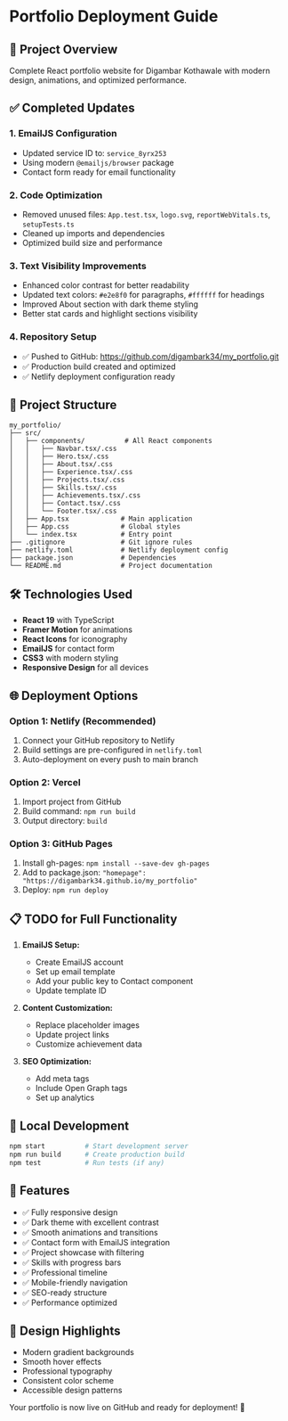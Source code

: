 # Portfolio Deployment Guide

## 🚀 Project Overview
Complete React portfolio website for Digambar Kothawale with modern design, animations, and optimized performance.

## ✅ Completed Updates

### 1. EmailJS Configuration
- Updated service ID to: `service_8yrx253`
- Using modern `@emailjs/browser` package
- Contact form ready for email functionality

### 2. Code Optimization
- Removed unused files: `App.test.tsx`, `logo.svg`, `reportWebVitals.ts`, `setupTests.ts`
- Cleaned up imports and dependencies
- Optimized build size and performance

### 3. Text Visibility Improvements
- Enhanced color contrast for better readability
- Updated text colors: `#e2e8f0` for paragraphs, `#ffffff` for headings
- Improved About section with dark theme styling
- Better stat cards and highlight sections visibility

### 4. Repository Setup
- ✅ Pushed to GitHub: https://github.com/digambark34/my_portfolio.git
- ✅ Production build created and optimized
- ✅ Netlify deployment configuration ready

## 📁 Project Structure
```
my_portfolio/
├── src/
│   ├── components/          # All React components
│   │   ├── Navbar.tsx/.css
│   │   ├── Hero.tsx/.css
│   │   ├── About.tsx/.css
│   │   ├── Experience.tsx/.css
│   │   ├── Projects.tsx/.css
│   │   ├── Skills.tsx/.css
│   │   ├── Achievements.tsx/.css
│   │   ├── Contact.tsx/.css
│   │   └── Footer.tsx/.css
│   ├── App.tsx             # Main application
│   ├── App.css             # Global styles
│   └── index.tsx           # Entry point
├── .gitignore              # Git ignore rules
├── netlify.toml            # Netlify deployment config
├── package.json            # Dependencies
└── README.md               # Project documentation
```

## 🛠 Technologies Used
- **React 19** with TypeScript
- **Framer Motion** for animations
- **React Icons** for iconography
- **EmailJS** for contact form
- **CSS3** with modern styling
- **Responsive Design** for all devices

## 🌐 Deployment Options

### Option 1: Netlify (Recommended)
1. Connect your GitHub repository to Netlify
2. Build settings are pre-configured in `netlify.toml`
3. Auto-deployment on every push to main branch

### Option 2: Vercel
1. Import project from GitHub
2. Build command: `npm run build`
3. Output directory: `build`

### Option 3: GitHub Pages
1. Install gh-pages: `npm install --save-dev gh-pages`
2. Add to package.json: `"homepage": "https://digambark34.github.io/my_portfolio"`
3. Deploy: `npm run deploy`

## 📋 TODO for Full Functionality
1. **EmailJS Setup:**
   - Create EmailJS account
   - Set up email template
   - Add your public key to Contact component
   - Update template ID

2. **Content Customization:**
   - Replace placeholder images
   - Update project links
   - Customize achievement data

3. **SEO Optimization:**
   - Add meta tags
   - Include Open Graph tags
   - Set up analytics

## 🔧 Local Development
```bash
npm start          # Start development server
npm run build      # Create production build
npm test           # Run tests (if any)
```

## 📱 Features
- ✅ Fully responsive design
- ✅ Dark theme with excellent contrast
- ✅ Smooth animations and transitions
- ✅ Contact form with EmailJS integration
- ✅ Project showcase with filtering
- ✅ Skills with progress bars
- ✅ Professional timeline
- ✅ Mobile-friendly navigation
- ✅ SEO-ready structure
- ✅ Performance optimized

## 🎨 Design Highlights
- Modern gradient backgrounds
- Smooth hover effects
- Professional typography
- Consistent color scheme
- Accessible design patterns

Your portfolio is now live on GitHub and ready for deployment! 🎉
